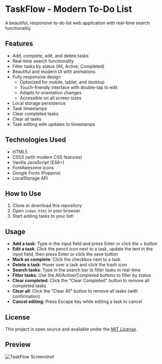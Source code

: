 # TaskFlow - Modern To-Do List

A beautiful, responsive to-do list web application with real-time search functionality.

## Features

- Add, complete, edit, and delete tasks
- Real-time search functionality
- Filter tasks by status (All, Active, Completed)
- Beautiful and modern UI with animations
- Fully responsive design
  - Optimized for mobile, tablet, and desktop
  - Touch-friendly interface with double-tap to edit
  - Adapts to orientation changes
  - Accessible on all screen sizes
- Local storage persistence
- Task timestamps
- Clear completed tasks
- Clear all tasks
- Task editing with updates to timestamps

## Technologies Used

- HTML5
- CSS3 (with modern CSS features)
- Vanilla JavaScript (ES6+)
- FontAwesome icons
- Google Fonts (Poppins)
- LocalStorage API

## How to Use

1. Clone or download this repository
2. Open `index.html` in your browser
3. Start adding tasks to your list!

## Usage

- **Add a task**: Type in the input field and press Enter or click the + button
- **Edit a task**: Click the pencil icon next to a task, update the text in the input field, then press Enter or click the save button
- **Mark as complete**: Click the checkbox next to a task
- **Delete a task**: Hover over a task and click the trash icon
- **Search tasks**: Type in the search bar to filter tasks in real-time
- **Filter tasks**: Use the All/Active/Completed buttons to filter by status
- **Clear completed**: Click the "Clear Completed" button to remove all completed tasks
- **Clear all**: Click the "Clear All" button to remove all tasks (with confirmation)
- **Cancel editing**: Press Escape key while editing a task to cancel

## License

This project is open source and available under the [MIT License](LICENSE).

## Preview

![TaskFlow Screenshot](screenshot.png) 
